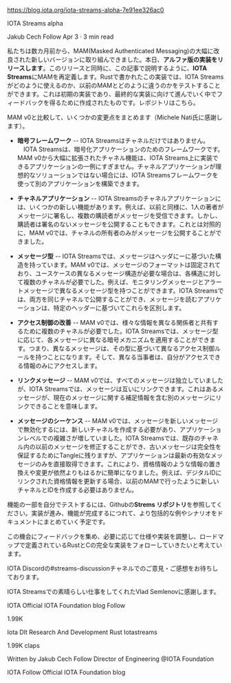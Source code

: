 https://blog.iota.org/iota-streams-alpha-7e91ee326ac0

IOTA Streams alpha

Jakub Cech
Follow
Apr 3 · 3 min read

<!--
We have been working on a new and vastly improved version of MAM (Masked Authenticated Messaging) for a couple of months now. Today, **we are releasing an alpha implementation**. Together with the release, and as described in this post, we are also **renaming MAM to IOTA Streams**. The implementation, written in Rust, allows you to test how IOTA Streams can be used and how it differs from previous versions of MAM. Please bear in mind that this is an early implementation, and it was mainly created to get feedback as we progress towards the final implementation. Find the repository here.
-->
私たちは数カ月前から、MAM(Masked Authenticated Messaging)の大幅に改良された新しいバージョンに取り組んできました。本日、**アルファ版の実装をリリースします**。このリリースと同時に、この記事で説明するように、**IOTA Streams**にMAMを再定義します。Rustで書かれたこの実装では、IOTA Streamsがどのように使えるのか、以前のMAMとどのように違うのかをテストすることができます。これは初期の実装であり、最終的な実装に向けて進んでいく中でフィードバックを得るために作成されたものです。レポジトリはこちら。

<!--
To summarize some of the changes, as compared to MAM v0 (thanks to Michele Nati):
-->
MAM v0と比較して、いくつかの変更点をまとめます（Michele Nati氏に感謝します）。

<!--
- **Cryptographic framework** — IOTA Streams is not just about channels.
 IOTA Streams is a framework for cryptographic applications. The Channels functionality, significantly extended from MAM v0, is now just one example of an application that can be implemented on top of IOTA Streams. For purposes where the Channel application isn’t the ideal solution, a different application can be built using the IOTA Streams framework.
-->
- **暗号フレームワーク** -- IOTA Streamsはチャネルだけではありません。
　IOTA Streamsは、暗号化アプリケーションのためのフレームワークです。MAM v0から大幅に拡張されたチャネル機能は、IOTA Streams上に実装できるアプリケーションの一例にすぎません。チャネルアプリケーションが理想的なソリューションではない場合には、IOTA Streamsフレームワークを使って別のアプリケーションを構築できます。

<!--
- **Channel application** — The IOTA Streams channels application has some novel features. For example, as before one Author can sign messages and multiple Subscribers can receive messages. Subscribers can now however also publish unsigned messages. In contrast, in MAM v0 only channel owners could publish messages.
-->
- **チャネルアプリケーション** -- IOTA Streamsのチャネルアプリケーションには、いくつかの新しい機能があります。例えば、以前と同様に、1人の著者がメッセージに署名し、複数の購読者がメッセージを受信できます。しかし、購読者は署名のないメッセージを公開することもできます。これとは対照的に、MAM v0では、チャネルの所有者のみがメッセージを公開することができました。

<!--
- **Message types** — In IOTA Streams, messages have a structure based on the header. In MAM v0, the message format was fixed, and if your use case required different message structures, you needed multiple channels for each structure. For example, you may have different message types for monitoring messages and alert messages. In IOTA Streams, you can publish both in the same channel, and applications that read the messages will distinguish them based on their specific headers.
-->
- **メッセージ型** -- IOTA Streamsでは、メッセージはヘッダにーに基づいた構造を持っています。MAM v0では、メッセージのフォーマットは固定されており、ユースケースの異なるメッセージ構造が必要な場合は、各構造に対して複数のチャネルが必要でした。例えば、モニタリングメッセージとアラートメッセージで異なるメッセージ型を持つことができます。IOTA Streamsでは、両方を同じチャネルで公開することができ、メッセージを読むアプリケーションは、特定のヘッダーに基づいてこれらを区別します。

<!--
- **Improved access control** — In MAM v0, you needed multiple channels to share various information with different parties. In IOTA Streams, you can apply a different cryptographic mechanism to each message based on its message type. All in one channel. This means that different messages have different access control rules based on their type. And different parties only access the information they have access to.
-->
- **アクセス制御の改善** -- MAM v0では、様々な情報を異なる関係者と共有するために複数のチャネルが必要でした。IOTA Streamsでは、メッセージ型に応じて、各メッセージに異なる暗号メカニズムを適用することができます。つまり、異なるメッセージは、その型に基づいて異なるアクセス制御ルールを持つことになります。そして、異なる当事者は、自分がアクセスできる情報のみにアクセスします。

<!--
- **Linking messages** — In MAM v0, all messages were independent, in IOTA Streams, messages can link to one another. This means that a message can link to another message containing supplementary information about the current message.
-->
- **リンクメッセージ** -- MAM v0では、すべてのメッセージは独立していましたが、IOTA Streamsでは、メッセージは互いにリンクできます。これはあるメッセージが、現在のメッセージに関する補足情報を含む別のメッセージにリンクできることを意味します。

<!--
- **Message sequencing** — In MAM v0, if you wanted to invalidate a message with a newer one, you needed to create a new channel, this increased the application level complexity. In IOTA Streams, you can amend previous messages in an existing channel, and while the older message remains in the Tangle to guarantee integrity, applications can directly retrieve only the newest, valid message. This makes replacing and changing information like credentials much simpler than before. You can update credentials linked to a digital identity, for example, without having to create a new channel and identity like you did with the previous MAM.
-->
- **メッセージのシーケンス** -- MAM v0では、メッセージを新しいメッセージで無効化するには、新しいチャネルを作成する必要があり、アプリケーションレベルでの複雑さが増していました。IOTA Streamsでは、既存のチャネル内の以前のメッセージを修正することができ、古いメッセージは完全性を保証するためにTangleに残りますが、アプリケーションは最新の有効なメッセージのみを直接取得できます。これにより、資格情報のような情報の置き換えや変更が依然よりもはるかに簡単になりました。例えば、デジタルIDにリンクされた資格情報を更新する場合、以前のMAMで行ったように新しいチャネルとIDを作成する必要はありません。

<!--
To test some of the functionality yourself, see the **Streams [repository](https://github.com/iotaledger/streams)** on our Github. As we progress with the implementation and finalize the functionality, we will be working on more comprehensive examples and scenarios in our documentation.
-->
機能の一部を自分でテストするには、Githubの**Strems リポジトリ**を参照してください。実装が進み、機能が完成するにつれて、より包括的な例やシナリオをドキュメントにまとめていく予定です。

<!--
We’d like to take this opportunity to gather feedback, and then adjust the specification and implementation as necessary to then follow up with a full Rust and C implementations, as defined in our [roadmap](https://roadmap.iota.org/).
-->
この機会にフィードバックを集め、必要に応じて仕様や実装を調整し、ロードマップで定義されているRustとCの完全な実装をフォローしていきたいと考えています。

<!--
**We welcome you to have a look feedback and suggestions on our #streams-discussion channel on the IOTA Discord.**

Thanks to Vlad Semenov for his amazing work on IOTA Streams!
-->
IOTA Discordの#streams-discussionチャネルでのご意見・ご感想をお待ちしております。

IOTA Streamsでの素晴らしい仕事をしてくれたVlad Semlenovに感謝します。


IOTA
Official IOTA Foundation blog
Follow

1.99K 





Iota
Dlt
Research And Development
Rust
Iotastreams

1.99K claps


Written by
Jakub Cech
Follow
Director of Engineering @IOTA Foundation


IOTA
Follow
Official IOTA Foundation blog
